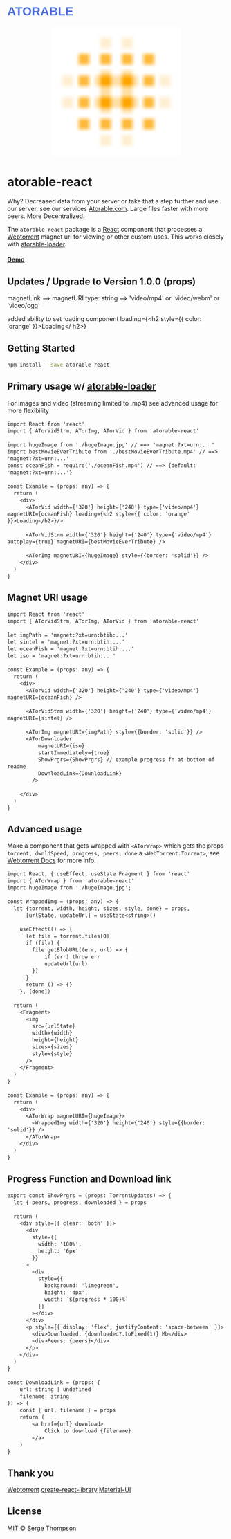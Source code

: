 <h1 style="color: #5270d9; font-family: 'PT Sans', sans-serif;">ATORABLE</h1> 
<!-- TOOD: make above to link to atorable.com fix color  -->


<!-- [![NPM](https://img.shields.io/npm/v/atorable-react.svg)](https://www.npmjs.com/package/atorable-react) [![JavaScript Style Guide](https://img.shields.io/badge/code_style-standard-brightgreen.svg)](https://standardjs.com) -->


<!-- ![Alt text](./atorable.svg) -->
<p align="center">
  <img height="300" width="300" title="atorable logo" src="https://github.com/Atorable/atorable-react/raw/main/atorable.svg" >
</p>
<!-- <p align="center">
  <img src="example/src/atorable.png" height="100" width="100" title="atorable logo">
<img src="https://github.com/Atorable/atorable-loader/blob/main/atorable.png" height="100" width="100" title="atorable logo">© 
</p> -->

# atorable-react

Why? Decreased data from your server or take that a step further and use our server, see our services [Atorable.com](https://www.atorable.com/). Large files faster with more peers. More Decentralized.

The `atorable-react` package is a [React](https://reactjs.org/) component that processes a [Webtorrent][webtorrent] magnet uri for viewing or other custom uses. This works closely with [atorable-loader][atorable-loader-npm].

#### [Demo][atorable-react]

## Updates / Upgrade to Version 1.0.0 (props)
magnetLink ==> magnetURI
type: string ==> 'video/mp4' or 'video/webm' or 'video/ogg'

added ability to set loading component
loading={<h2 style={{ color: 'orange' }}>Loading</ h2>}



## Getting Started

```bash
npm install --save atorable-react
```
## Primary usage w/ [atorable-loader][atorable-loader-npm]
For images and video (streaming limited to .mp4)
see advanced usage for more flexibility

```tsx
import React from 'react'
import { ATorVidStrm, ATorImg, ATorVid } from 'atorable-react'

import hugeImage from './hugeImage.jpg' // ==> 'magnet:?xt=urn:...'
import bestMovieEverTribute from './bestMovieEverTribute.mp4' // ==> 'magnet:?xt=urn:...'
const oceanFish = require('./oceanFish.mp4') // ==> {default: 'magnet:?xt=urn:...'}

const Example = (props: any) => {
  return (
    <div>
      <ATorVid width={'320'} height={'240'} type={'video/mp4'} magnetURI={oceanFish} loading={<h2 style={{ color: 'orange' }}>Loading</h2>}/>

      <ATorVidStrm width={'320'} height={'240'} type={'video/mp4'} autoplay={true} magnetURI={bestMovieEverTribute} />

      <ATorImg magnetURI={hugeImage} style={{border: 'solid'}} />
    </div>
  )
}
```

## Magnet URI usage

```tsx
import React from 'react'
import { ATorVidStrm, ATorImg, ATorVid } from 'atorable-react'

let imgPath = 'magnet:?xt=urn:btih:...'
let sintel = 'magnet:?xt=urn:btih:...'
let oceanFish = 'magnet:?xt=urn:btih:...'
let iso = 'magnet:?xt=urn:btih:...'

const Example = (props: any) => {
  return (
    <div>
      <ATorVid width={'320'} height={'240'} type={'video/mp4'} magnetURI={oceanFish} />

      <ATorVidStrm width={'320'} height={'240'} type={'video/mp4'} magnetURI={sintel} />

      <ATorImg magnetURI={imgPath} style={{border: 'solid'}} />
      <ATorDownloader
          magnetURI={iso}
          startImmediately={true}
          ShowPrgrs={ShowPrgrs} // example progress fn at bottom of readme
          DownloadLink={DownloadLink}
        />
    
    </div>
  )
}
```

## Advanced usage
Make a component that gets wrapped with `<ATorWrap>` which gets the props `torrent, dwnldSpeed, progress, peers, done` a `<WebTorrent.Torrent>`, see [Webtorrent Docs][webtorrent-docs] for more info.

```tsx
import React, { useEffect, useState Fragment } from 'react'
import { ATorWrap } from 'atorable-react'
import hugeImage from './hugeImage.jpg';

const WrappedImg = (props: any) => {
  let {torrent, width, height, sizes, style, done} = props,
      [urlState, updateUrl] = useState<string>()

    useEffect(() => {
      let file = torrent.files[0]
      if (file) {
        file.getBlobURL((err, url) => {
            if (err) throw err
            updateUrl(url)
        })
      }
      return () => {}
    }, [done])

  return (
    <Fragment>
      <img
        src={urlState}
        width={width}
        height={height}
        sizes={sizes}
        style={style}
      />
    </Fragment>
  )
}

const Example = (props: any) => {
  return (
    <div>
      <ATorWrap magnetURI={hugeImage}>
        <WrappedImg width={'320'} height={'240'} style={{border: 'solid'}} />
      </ATorWrap>
    </div>
  )
}
```

## Progress Function and Download link
```tsx
export const ShowPrgrs = (props: TorrentUpdates) => {
  let { peers, progress, downloaded } = props

  return (
    <div style={{ clear: 'both' }}>
      <div
        style={{
          width: '100%',
          height: '6px'
        }}
      >
        <div
          style={{
            background: 'limegreen',
            height: '4px',
            width: `${progress * 100}%`
          }}
        ></div>
      </div>
      <p style={{ display: 'flex', justifyContent: 'space-between' }}>
        <div>Downloaded: {downloaded?.toFixed(1)} Mb</div>
        <div>Peers: {peers}</div>
      </p>
    </div>
  )
}

const DownloadLink = (props: {
    url: string | undefined
    filename: string
}) => {
    const { url, filename } = props
    return (
        <a href={url} download>
            Click to download {filename}
        </a>
    )
}
```

## Thank you
[Webtorrent](https://webtorrent.io/)
[create-react-library](https://github.com/transitive-bullshit/create-react-library)
[Material-UI](https://github.com/mui-org/material-ui)


## License
[MIT](./LICENSE) © [Serge Thompson][serge-thompson]

[webtorrent]: https://webtorrent.io/
[webtorrent-docs]: https://webtorrent.io/docs

[atorable-react]: https://atorable.github.io/atorable-react/
[atorable-react-source]: https://github.com/Atorable/atorable-react
[atorable-loader-source]: https://github.com/Atorable/atorable-loader
[atorable-loader-npm]: https://www.npmjs.com/package/atorable-loader

[serge-thompson]: https://github.com/sergethompson
[atorable]: https://www.atorable.com/